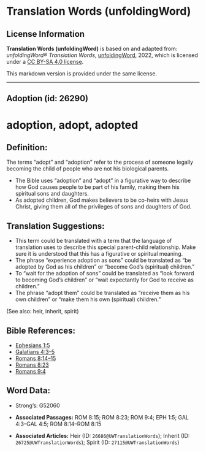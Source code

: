 # Translation Words (unfoldingWord)

## License Information

**Translation Words (unfoldingWord)** is based on and adapted from: _unfoldingWord® Translation Words_, [unfoldingWord](https://unfoldingword.org/utw), 2022, which is licensed under a [CC BY-SA 4.0 license](https://creativecommons.org/licenses/by-sa/4.0/legalcode.en).

This markdown version is provided under the same license.



--------------------------------

## Adoption (id: 26290)

adoption, adopt, adopted
========================

Definition:
-----------

The terms “adopt” and “adoption” refer to the process of someone legally becoming the child of people who are not his biological parents.

* The Bible uses “adoption” and “adopt” in a figurative way to describe how God causes people to be part of his family, making them his spiritual sons and daughters.
* As adopted children, God makes believers to be co\-heirs with Jesus Christ, giving them all of the privileges of sons and daughters of God.

Translation Suggestions:
------------------------

* This term could be translated with a term that the language of translation uses to describe this special parent\-child relationship. Make sure it is understood that this has a figurative or spiritual meaning.
* The phrase “experience adoption as sons” could be translated as “be adopted by God as his children” or “become God’s (spiritual) children.”
* To “wait for the adoption of sons” could be translated as “look forward to becoming God’s children” or “wait expectantly for God to receive as children.”
* The phrase “adopt them” could be translated as “receive them as his own children” or “make them his own (spiritual) children.”

(See also: heir, inherit, spirit)

Bible References:
-----------------

* [Ephesians 1:5](https://ref.ly/Eph1:5)
* [Galatians 4:3–5](https://ref.ly/Gal4:3-Gal4:5)
* [Romans 8:14–15](https://ref.ly/Rom8:14-Rom8:15)
* [Romans 8:23](https://ref.ly/Rom8:23)
* [Romans 9:4](https://ref.ly/Rom9:4)

Word Data:
----------

* Strong’s: G52060

* **Associated Passages:** ROM 8:15; ROM 8:23; ROM 9:4; EPH 1:5; GAL 4:3–GAL 4:5; ROM 8:14–ROM 8:15
* **Associated Articles:** Heir (ID: `26686@UWTranslationWords`); Inherit (ID: `26725@UWTranslationWords`); Spirit (ID: `27115@UWTranslationWords`)

